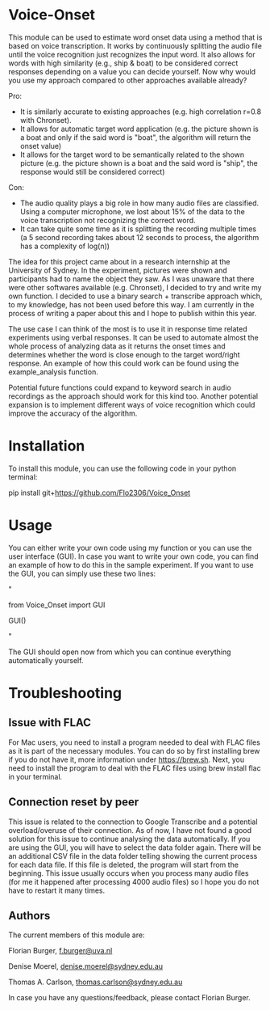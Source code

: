 # Voice-Onset

This module can be used to estimate word onset data using a method that is based on voice transcription. It works by continuously splitting the audio file until the voice recognition just recognizes the input word. It also allows for words with high similarity (e.g., ship & boat) to be considered correct responses depending on a value you can decide yourself. Now why would you use my approach compared to other approaches available already?

Pro:

- It is similarly accurate to existing approaches (e.g. high correlation r=0.8 with Chronset).
- It allows for automatic target word application (e.g. the picture shown is a boat and only if the said word is "boat", the algorithm will return the onset value)
- It allows for the target word to be semantically related to the shown picture (e.g. the picture shown is a boat and the said word is "ship", the response would still be considered correct)

Con:

- The audio quality plays a big role in how many audio files are classified. Using a computer microphone, we lost about 15% of the data to the voice transcription not recognizing the correct word.
- It can take quite some time as it is splitting the recording multiple times (a 5 second recording takes about 12 seconds to process, the algorithm has a complexity of log(n))

The idea for this project came about in a research internship at the University of Sydney. In the experiment, pictures were shown and participants had to name the object they saw. As I was unaware that there were other softwares available (e.g. Chronset), I decided to try and write my own function. I decided to use a binary search + transcribe approach which, to my knowledge, has not been used before this way. I am currently in the process of writing a paper about this and I hope to publish within this year.

The use case I can think of the most is to use it in response time related experiments using verbal responses. It can be used to automate almost the whole process of analyzing data as it returns the onset times and determines whether the word is close enough to the target word/right response. An example of how this could work can be found using the example\_analysis function.

Potential future functions could expand to keyword search in audio recordings as the approach should work for this kind too. Another potential expansion is to implement different ways of voice recognition which could improve the accuracy of the algorithm.

# Installation

To install this module, you can use the following code in your python terminal: 

pip install git+https://github.com/Flo2306/Voice_Onset

# Usage 

You can either write your own code using my function or you can use the user interface (GUI). In case you want to write your own code, you can find an example of how to do this in the sample experiment. If you want to use the GUI, you can simply use these two lines: 

"

from Voice_Onset import GUI

GUI()

"

The GUI should open now from which you can continue everything automatically yourself. 

# Troubleshooting 

## Issue with FLAC

For Mac users, you need to install a program needed to deal with FLAC files as it is part of the necessary modules. You can do so by first installing brew if you do not have it, more information under https://brew.sh. Next, you need to install the program to deal with the FLAC files using brew install flac in your terminal. 

## Connection reset by peer 

This issue is related to the connection to Google Transcribe and a potential overload/overuse of their connection. As of now, I have not found a good solution for this issue to continue analysing the data automatically. If you are using the GUI, you will have to select the data folder again. There will be an additional CSV file in the data folder telling showing the current process for each data file. If this file is deleted, the program will start from the beginning. This issue usually occurs when you process many audio files (for me it happened after processing 4000 audio files) so I hope you do not have to restart it many times. 

## Authors

The current members of this module are:

Florian Burger, [f.burger@uva.nl](mailto:f.burger@uva.nl)

Denise Moerel, [denise.moerel@sydney.edu.au](mailto:denise.moerel@sydney.edu.au)

Thomas A. Carlson, [thomas.carlson@sydney.edu.au](mailto:thomas.carlson@sydney.edu.au)

In case you have any questions/feedback, please contact Florian Burger. 

